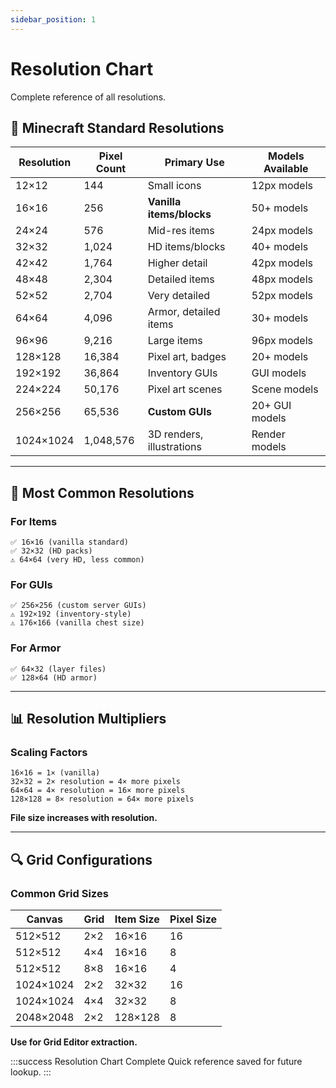 ```yaml
---
sidebar_position: 1
---
```


# Resolution Chart

Complete reference of all resolutions.

## 📐 Minecraft Standard Resolutions

| Resolution | Pixel Count | Primary Use | Models Available |
|------------|-------------|-------------|------------------|
| 12×12 | 144 | Small icons | 12px models |
| 16×16 | 256 | **Vanilla items/blocks** | 50+ models |
| 24×24 | 576 | Mid-res items | 24px models |
| 32×32 | 1,024 | HD items/blocks | 40+ models |
| 42×42 | 1,764 | Higher detail | 42px models |
| 48×48 | 2,304 | Detailed items | 48px models |
| 52×52 | 2,704 | Very detailed | 52px models |
| 64×64 | 4,096 | Armor, detailed items | 30+ models |
| 96×96 | 9,216 | Large items | 96px models |
| 128×128 | 16,384 | Pixel art, badges | 20+ models |
| 192×192 | 36,864 | Inventory GUIs | GUI models |
| 224×224 | 50,176 | Pixel art scenes | Scene models |
| 256×256 | 65,536 | **Custom GUIs** | 20+ GUI models |
| 1024×1024 | 1,048,576 | 3D renders, illustrations | Render models |

---

## 🎯 Most Common Resolutions

### For Items

```
✅ 16×16 (vanilla standard)
✅ 32×32 (HD packs)
⚠️ 64×64 (very HD, less common)
```

### For GUIs

```
✅ 256×256 (custom server GUIs)
⚠️ 192×192 (inventory-style)
⚠️ 176×166 (vanilla chest size)
```

### For Armor

```
✅ 64×32 (layer files)
✅ 128×64 (HD armor)
```

---

## 📊 Resolution Multipliers

### Scaling Factors

```
16×16 = 1× (vanilla)
32×32 = 2× resolution = 4× more pixels
64×64 = 4× resolution = 16× more pixels
128×128 = 8× resolution = 64× more pixels
```

**File size increases with resolution.**

---

## 🔍 Grid Configurations

### Common Grid Sizes

| Canvas | Grid | Item Size | Pixel Size |
|--------|------|-----------|------------|
| 512×512 | 2×2 | 16×16 | 16 |
| 512×512 | 4×4 | 16×16 | 8 |
| 512×512 | 8×8 | 16×16 | 4 |
| 1024×1024 | 2×2 | 32×32 | 16 |
| 1024×1024 | 4×4 | 32×32 | 8 |
| 2048×2048 | 2×2 | 128×128 | 8 |

**Use for Grid Editor extraction.**

:::success Resolution Chart Complete
Quick reference saved for future lookup.
:::

